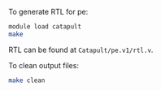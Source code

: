 To generate RTL for pe:
```bash
module load catapult
make
```

RTL can be found at `Catapult/pe.v1/rtl.v`.

To clean output files:
```bash
make clean
```